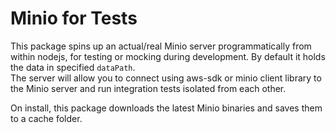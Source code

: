 # Minio for Tests
This package spins up an actual/real Minio server programmatically from within nodejs, for testing or mocking during development. By default it holds the data in specified `dataPath`.  
The server will allow you to connect using aws-sdk or minio client library to the Minio server and run integration tests isolated from each other.

On install, this package downloads the latest Minio binaries and saves them to a cache folder.

